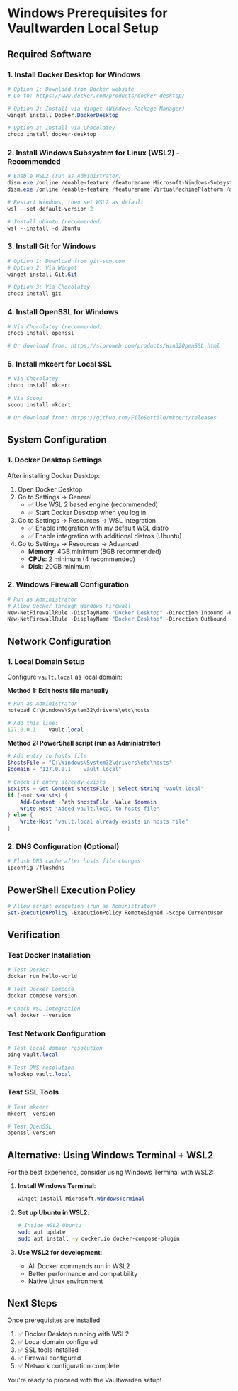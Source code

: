 # Windows Prerequisites for Vaultwarden Local Setup

## Required Software

### 1. Install Docker Desktop for Windows
```powershell
# Option 1: Download from Docker website
# Go to: https://www.docker.com/products/docker-desktop/

# Option 2: Install via Winget (Windows Package Manager)
winget install Docker.DockerDesktop

# Option 3: Install via Chocolatey
choco install docker-desktop
```

### 2. Install Windows Subsystem for Linux (WSL2) - Recommended
```powershell
# Enable WSL2 (run as Administrator)
dism.exe /online /enable-feature /featurename:Microsoft-Windows-Subsystem-Linux /all /norestart
dism.exe /online /enable-feature /featurename:VirtualMachinePlatform /all /norestart

# Restart Windows, then set WSL2 as default
wsl --set-default-version 2

# Install Ubuntu (recommended)
wsl --install -d Ubuntu
```

### 3. Install Git for Windows
```powershell
# Option 1: Download from git-scm.com
# Option 2: Via Winget
winget install Git.Git

# Option 3: Via Chocolatey
choco install git
```

### 4. Install OpenSSL for Windows
```powershell
# Via Chocolatey (recommended)
choco install openssl

# Or download from: https://slproweb.com/products/Win32OpenSSL.html
```

### 5. Install mkcert for Local SSL
```powershell
# Via Chocolatey
choco install mkcert

# Via Scoop
scoop install mkcert

# Or download from: https://github.com/FiloSottile/mkcert/releases
```

## System Configuration

### 1. Docker Desktop Settings
After installing Docker Desktop:
1. Open Docker Desktop
2. Go to Settings → General
   - ✅ Use WSL 2 based engine (recommended)
   - ✅ Start Docker Desktop when you log in
3. Go to Settings → Resources → WSL Integration
   - ✅ Enable integration with my default WSL distro
   - ✅ Enable integration with additional distros (Ubuntu)
4. Go to Settings → Resources → Advanced
   - **Memory**: 4GB minimum (8GB recommended)
   - **CPUs**: 2 minimum (4 recommended)
   - **Disk**: 20GB minimum

### 2. Windows Firewall Configuration
```powershell
# Run as Administrator
# Allow Docker through Windows Firewall
New-NetFirewallRule -DisplayName "Docker Desktop" -Direction Inbound -Protocol TCP -LocalPort 80,443,3012,8080 -Action Allow
New-NetFirewallRule -DisplayName "Docker Desktop" -Direction Outbound -Protocol TCP -LocalPort 80,443,3012,8080 -Action Allow
```

## Network Configuration

### 1. Local Domain Setup
Configure `vault.local` as local domain:

**Method 1: Edit hosts file manually**
```powershell
# Run as Administrator
notepad C:\Windows\System32\drivers\etc\hosts

# Add this line:
127.0.0.1    vault.local
```

**Method 2: PowerShell script (run as Administrator)**
```powershell
# Add entry to hosts file
$hostsFile = "C:\Windows\System32\drivers\etc\hosts"
$domain = "127.0.0.1    vault.local"

# Check if entry already exists
$exists = Get-Content $hostsFile | Select-String "vault.local"
if (-not $exists) {
    Add-Content -Path $hostsFile -Value $domain
    Write-Host "Added vault.local to hosts file"
} else {
    Write-Host "vault.local already exists in hosts file"
}
```

### 2. DNS Configuration (Optional)
```powershell
# Flush DNS cache after hosts file changes
ipconfig /flushdns
```

## PowerShell Execution Policy
```powershell
# Allow script execution (run as Administrator)
Set-ExecutionPolicy -ExecutionPolicy RemoteSigned -Scope CurrentUser
```

## Verification

### Test Docker Installation
```powershell
# Test Docker
docker run hello-world

# Test Docker Compose
docker compose version

# Check WSL integration
wsl docker --version
```

### Test Network Configuration
```powershell
# Test local domain resolution
ping vault.local

# Test DNS resolution
nslookup vault.local
```

### Test SSL Tools
```powershell
# Test mkcert
mkcert -version

# Test OpenSSL
openssl version
```

## Alternative: Using Windows Terminal + WSL2

For the best experience, consider using Windows Terminal with WSL2:

1. **Install Windows Terminal**:
   ```powershell
   winget install Microsoft.WindowsTerminal
   ```

2. **Set up Ubuntu in WSL2**:
   ```bash
   # Inside WSL2 Ubuntu
   sudo apt update
   sudo apt install -y docker.io docker-compose-plugin
   ```

3. **Use WSL2 for development**:
   - All Docker commands run in WSL2
   - Better performance and compatibility
   - Native Linux environment

## Next Steps
Once prerequisites are installed:
1. ✅ Docker Desktop running with WSL2
2. ✅ Local domain configured
3. ✅ SSL tools installed
4. ✅ Firewall configured
5. ✅ Network configuration complete

You're ready to proceed with the Vaultwarden setup!